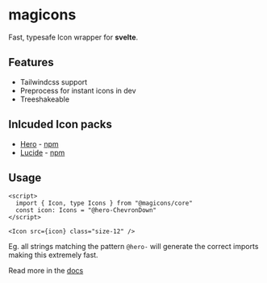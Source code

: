 # magicons
Fast, typesafe Icon wrapper for **svelte**.

## Features
- Tailwindcss support
- Preprocess for instant icons in dev
- Treeshakeable

## Inlcuded Icon packs
- [Hero](https://heroicons.com/) - [npm](https://www.npmjs.com/package/@magicons/hero-icons)
- [Lucide](https://lucide.dev/icons/) - [npm](https://www.npmjs.com/package/@magicons/lucide-icons)

## Usage
```svelte
<script>
  import { Icon, type Icons } from "@magicons/core"
  const icon: Icons = "@hero-ChevronDown"
</script>

<Icon src={icon} class="size-12" />
```

Eg. all strings matching the pattern `@hero-` will generate the correct imports making this extremely fast.

Read more in the [docs](https://propolies.github.io/magicons/docs/getting-started/introduction)